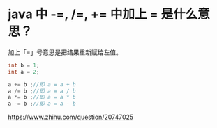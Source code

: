 # java 中 -=, /=, += 中加上 = 是什么意思？

加上「=」号意思是把结果重新赋给左值。

```java
int b = 1;
int a = 2;

a += b ;//即 a = a + b
a /= b ;//即 a = a / b
a *= b ;//即 a = a * b
a -= b ;//即 a = a - b
```





<https://www.zhihu.com/question/20747025>